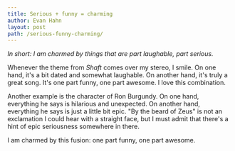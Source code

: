 ```yaml
---
title: Serious + funny = charming
author: Evan Hahn
layout: post
path: /serious-funny-charming/
---
```


_In short: I am charmed by things that are part laughable, part serious._

Whenever the theme from _Shaft_ comes over my stereo, I smile. On one hand, it's a bit dated and somewhat laughable. On another hand, it's truly a great song. It's one part funny, one part awesome. I love this combination.

Another example is the character of Ron Burgundy. On one hand, everything he says is hilarious and unexpected. On another hand, everything he says is just a little bit epic. "By the beard of Zeus" is not an exclamation I could hear with a straight face, but I must admit that there's a hint of epic seriousness somewhere in there.

I am charmed by this fusion: one part funny, one part awesome.

